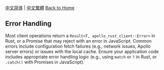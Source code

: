 [中文简体](../zh-CN/Error-Handling.md) | [中文繁體](../zh-TW/Error-Handling.md)
[Back to Home](Home.md)

## Error Handling

Most client operations return a `Result<T, apollo_rust_client::Error>` in Rust, or a Promise that may reject with an error in JavaScript. Common errors include configuration fetch failures (e.g., network issues, Apollo server errors) or issues with the local cache. Ensure your application code includes appropriate error handling logic (e.g., using `match` or `?` in Rust, or `.catch()` with Promises in JavaScript).
